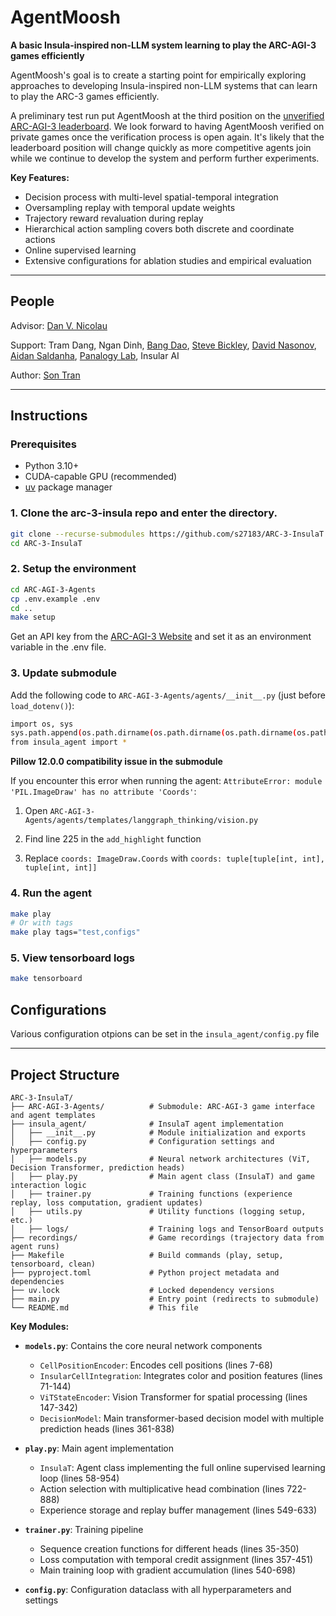 # AgentMoosh

**A basic Insula-inspired non-LLM system learning to play the ARC-AGI-3 games efficiently**

AgentMoosh's goal is to create a starting point for empirically exploring approaches to developing Insula-inspired non-LLM systems that can learn to play the ARC-3 games efficiently.

A preliminary test run put AgentMoosh at the third position on the [unverified ARC-AGI-3 leaderboard](https://three.arcprize.org/leaderboard). We look forward to having AgentMoosh verified on private games once the verification process is open again. It's likely that the leaderboard position will change quickly as more competitive agents join while we continue to develop the system and perform further experiments. 

**Key Features:**

  - Decision process with multi-level spatial-temporal integration 
  - Oversampling replay with temporal update weights
  - Trajectory reward revaluation during replay
  - Hierarchical action sampling covers both discrete and coordinate actions
  - Online supervised learning  
  - Extensive configurations for ablation studies and empirical evaluation

---

## People

Advisor: [Dan V. Nicolau](https://www.linkedin.com/in/dan-nicolau-384661219?utm_source=share&utm_campaign=share_via&utm_content=profile&utm_medium=ios_app)

Support: Tram Dang, Ngan Dinh, [Bang Dao](https://www.linkedin.com/in/daotranbang?utm_source=share&utm_campaign=share_via&utm_content=profile&utm_medium=android_app), [Steve Bickley](https://www.linkedin.com/in/steve-bickley/), [David Nasonov](https://www.linkedin.com/in/david-nasonov-323767250?utm_source=share&utm_campaign=share_via&utm_content=profile&utm_medium=ios_app), [Aidan Saldanha](https://www.linkedin.com/in/aidandsaldanha?utm_source=share&utm_campaign=share_via&utm_content=profile&utm_medium=ios_app), [Panalogy Lab](https://panalogy-lab.com), Insular AI

Author: [Son Tran](https://github.com/s27183)

---

## Instructions

### Prerequisites
- Python 3.10+
- CUDA-capable GPU (recommended)
- [uv](https://docs.astral.sh/uv/) package manager

### 1. Clone the arc-3-insula repo and enter the directory.

```bash
git clone --recurse-submodules https://github.com/s27183/ARC-3-InsulaT
cd ARC-3-InsulaT
```

### 2. Setup the environment

```bash
cd ARC-AGI-3-Agents
cp .env.example .env
cd ..
make setup
```

Get an API key from the [ARC-AGI-3 Website](https://three.arcprize.org/) and set it as an environment variable in the .env file.

### 3. Update submodule

Add the following code to `ARC-AGI-3-Agents/agents/__init__.py` (just before `load_dotenv()`):

```bash
import os, sys
sys.path.append(os.path.dirname(os.path.dirname(os.path.dirname(os.path.abspath(__file__)))))
from insula_agent import *
```

**Pillow 12.0.0 compatibility issue in the submodule**

If you encounter this error when running the agent: `AttributeError: module 'PIL.ImageDraw' has no attribute 'Coords'`:

  1. Open `ARC-AGI-3-Agents/agents/templates/langgraph_thinking/vision.py`

  2. Find line 225 in the `add_highlight` function

  3. Replace `coords: ImageDraw.Coords` with `coords: tuple[tuple[int, int], tuple[int, int]]`

### 4. Run the agent

```bash
make play
# Or with tags
make play tags="test,configs"
```

### 5. View tensorboard logs

```bash
make tensorboard
```

## Configurations

Various configuration otpions can be set in the `insula_agent/config.py` file

---

## Project Structure

```
ARC-3-InsulaT/
├── ARC-AGI-3-Agents/          # Submodule: ARC-AGI-3 game interface and agent templates
├── insula_agent/              # InsulaT agent implementation
│   ├── __init__.py            # Module initialization and exports
│   ├── config.py              # Configuration settings and hyperparameters
│   ├── models.py              # Neural network architectures (ViT, Decision Transformer, prediction heads)
│   ├── play.py                # Main agent class (InsulaT) and game interaction logic
│   ├── trainer.py             # Training functions (experience replay, loss computation, gradient updates)
│   ├── utils.py               # Utility functions (logging setup, etc.)
│   ├── logs/                  # Training logs and TensorBoard outputs
├── recordings/                # Game recordings (trajectory data from agent runs)
├── Makefile                   # Build commands (play, setup, tensorboard, clean)
├── pyproject.toml             # Python project metadata and dependencies
├── uv.lock                    # Locked dependency versions
├── main.py                    # Entry point (redirects to submodule)
└── README.md                  # This file
```

**Key Modules:**

- **`models.py`**: Contains the core neural network components
  - `CellPositionEncoder`: Encodes cell positions (lines 7-68)
  - `InsularCellIntegration`: Integrates color and position features (lines 71-144)
  - `ViTStateEncoder`: Vision Transformer for spatial processing (lines 147-342)
  - `DecisionModel`: Main transformer-based decision model with multiple prediction heads (lines 361-838)

- **`play.py`**: Main agent implementation
  - `InsulaT`: Agent class implementing the full online supervised learning loop (lines 58-954)
  - Action selection with multiplicative head combination (lines 722-888)
  - Experience storage and replay buffer management (lines 549-633)

- **`trainer.py`**: Training pipeline
  - Sequence creation functions for different heads (lines 35-350)
  - Loss computation with temporal credit assignment (lines 357-451)
  - Main training loop with gradient accumulation (lines 540-698)

- **`config.py`**: Configuration dataclass with all hyperparameters and settings


